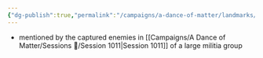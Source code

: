 ```yaml
---
{"dg-publish":true,"permalink":"/campaigns/a-dance-of-matter/landmarks/well-of-shadows/","dgPassFrontmatter":true}
---
```


- mentioned by the captured enemies in [[Campaigns/A Dance of Matter/Sessions 📝/Session 1011\|Session 1011]] of a large militia group